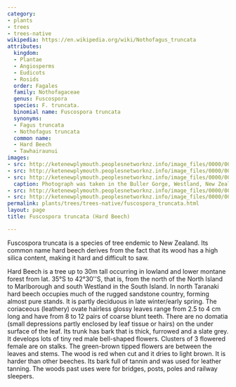 ```yaml
---
category:
- plants
- trees
- trees-native
wikipedia: https://en.wikipedia.org/wiki/Nothofagus_truncata
attributes:
  kingdom:
  - Plantae
  - Angiosperms
  - Eudicots
  - Rosids
  order: Fagales
  family: Nothofagaceae
  genus: Fuscospora
  species: F. truncata.
  binomial name: Fuscospora truncata
  synonyms:
  - Fagus truncata
  - Nothofagus truncata
  common name:
  - Hard Beech
  - Tawhairaunui
images:
- src: http://ketenewplymouth.peoplesnetworknz.info/image_files/0000/0002/9404/Hard_beech__Nothofagus_truncata.JPG
- src: http://ketenewplymouth.peoplesnetworknz.info/image_files/0000/0002/9414/Hard_beech__Nothofagus_truncata-006.JPG
- src: http://ketenewplymouth.peoplesnetworknz.info/image_files/0000/0005/1264/Nothofagus_truncate__Hard_Beech_-001.JPG
  caption: Photograph was taken in the Buller Gorge, Westland, New Zealand.
- src: http://ketenewplymouth.peoplesnetworknz.info/image_files/0000/0005/1269/Nothofagus_truncate__Hard_Beech_-003.JPG
- src: http://ketenewplymouth.peoplesnetworknz.info/image_files/0000/0002/4454/Hard_Beech__Nothofagus_truncate.JPG
permalink: plants/trees/trees-native/fuscospora_truncata.html
layout: page
title: Fuscospora truncata (Hard Beech)

---
```

Fuscospora truncata is a species of tree endemic to New Zealand. Its common name hard beech derives from the fact that its wood has a high silica content, making it hard and difficult to saw. 

Hard Beech is a tree up to 30m tall occurring in lowland and lower montane forest from lat. 35°S to 42°30''S, that is, from the north of the North Island to Marlborough and south Westland in the South Island. 
In north Taranaki hard beech occupies much of the rugged sandstone country, forming almost pure stands.
It is partly deciduous in late winter/early spring. The coriaceous (leathery) ovate hairless glossy leaves range from 2.5 to 4 cm long and have from 8 to 12 pairs of coarse blunt teeth. There are no domatia (small depressions partly enclosed by leaf tissue or hairs) on the under surface of the leaf. Its trunk has bark that is thick, furrowed and a slate grey. 
It develops lots of tiny red male bell-shaped flowers. Clusters of 3 flowered female are on stalks. The green-brown tipped flowers are between the leaves and stems.
The wood is red when cut and it dries to light brown. It is harder than other beeches. Its bark full of tannin and was used for leather tanning. The woods past uses were for bridges, posts, poles and railway sleepers.
